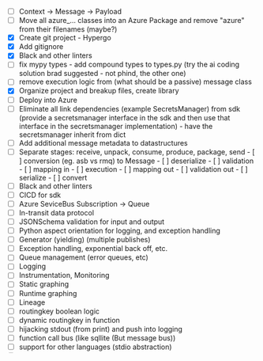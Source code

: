 
- [ ] Context -> Message -> Payload
- [ ] Move all azure_... classes into an Azure Package and remove "azure" from their filenames (maybe?)
- [x] Create git project - Hypergo
- [x] Add gitignore
- [x] Black and other linters
- [ ] fix mypy types - add compound types to types.py (try the ai coding solution brad suggested - not phind, the other one)
- [ ] remove execution logic from (what should be a passive) message class
- [X] Organize project and breakup files, create library
- [ ] Deploy into Azure
- [ ] Eliminate all link dependencies (example SecretsManager) from sdk (provide a secretsmanager interface in the sdk and then use that interface in the secretsmanager implementation)
        - have the secretsmanager inherit from dict
- [ ] Add additional message metadata to datastructures
- [ ] Separate stages: receive, unpack, consume, produce, package, send
        - [ ] conversion (eg. asb vs rmq) to Message
        - [ ] deserialize
        - [ ] validation
        - [ ] mapping in
        - [ ] execution
        - [ ] mapping out
        - [ ] validation out
        - [ ] serialize
        - [ ] convert
- [ ] Black and other linters
- [ ] CICD for sdk
- [ ] Azure SeviceBus Subscription -> Queue
- [ ] In-transit data protocol
- [ ] JSONSchema validation for input and output
- [ ] Python aspect orientation for logging, and exception handling
- [ ] Generator (yielding) (multiple publishes)
- [ ] Exception handling, exponential back off, etc.
- [ ] Queue management (error queues, etc)
- [ ] Logging
- [ ] Instrumentation, Monitoring
- [ ] Static graphing
- [ ] Runtime graphing
- [ ] Lineage
- [ ] routingkey boolean logic
- [ ] dynamic routingkey in function
- [ ] hijacking stdout (from print) and push into logging
- [ ] function call bus (like sqllite (But message bus))
- [ ] support for other languages (stdio abstraction)
- [ ] divergent and convergent orchestration (transactions/correlation)
- [ ] one click deploy
- [ ] pypi (internal)
- [ ] sdk build (circle?) -> pypi
- [ ] Unit tests for sdk
- [ ] Unit test pattern for component consumers of sdk
- [ ] hypergo graph
- [ ] multilanguage support (stdio bridge), service executor (not azure lambda), cli, console executor
- [ ] amqp/rmq wrapper
- [ ] included tooling (database connectors, secrets manager, etc.) delivered through config and paramter mapping